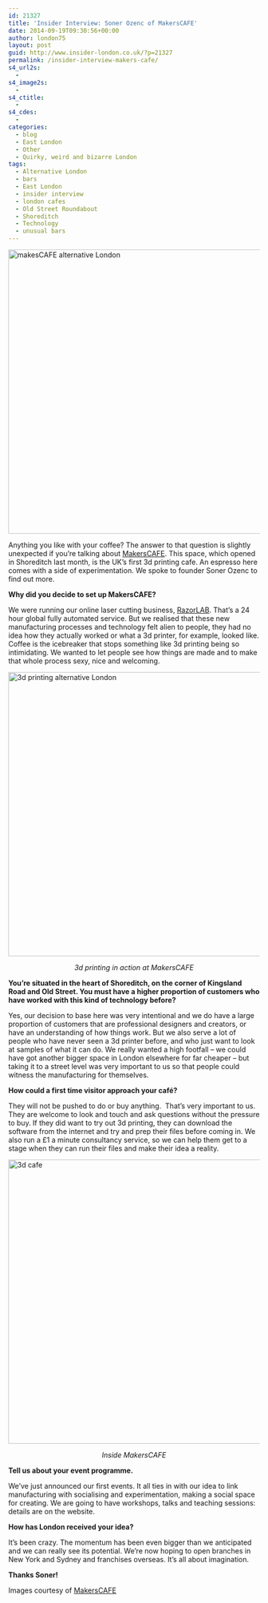 ```yaml
---
id: 21327
title: 'Insider Interview: Soner Ozenc of MakersCAFE'
date: 2014-09-19T09:30:56+00:00
author: london75
layout: post
guid: http://www.insider-london.co.uk/?p=21327
permalink: /insider-interview-makers-cafe/
s4_url2s:
  - 
s4_image2s:
  - 
s4_ctitle:
  - 
s4_cdes:
  - 
categories:
  - blog
  - East London
  - Other
  - Quirky, weird and bizarre London
tags:
  - Alternative London
  - bars
  - East London
  - insider interview
  - london cafes
  - Old Street Roundabout
  - Shoreditch
  - Technology
  - unusual bars
---
```

[<img class="aligncenter wp-image-22150 size-full" src="http://www.insider-london.co.uk/wp-content/uploads/2014/09/makersCAFE_mini.jpg" alt="makesCAFE alternative London" width="569" height="569" />](http://www.insider-london.co.uk/wp-content/uploads/2014/09/makersCAFE_mini.jpg)

Anything you like with your coffee? The answer to that question is slightly unexpected if you&#8217;re talking about <a href="http://www.makerscafe.com/" target="_blank">MakersCAFE</a>. This space, which opened in Shoreditch last month, is the UK&#8217;s first 3d printing cafe. An espresso here comes with a side of experimentation. We spoke to founder Soner Ozenc to find out more.

**Why did you decide to set up MakersCAFE?**

We were running our online laser cutting business, <a href="http://www.razorlab.co.uk/" target="_blank">RazorLAB</a>. That’s a 24 hour global fully automated service. But we realised that these new manufacturing processes and technology felt alien to people, they had no idea how they actually worked or what a 3d printer, for example, looked like. Coffee is the icebreaker that stops something like 3d printing being so intimidating. We wanted to let people see how things are made and to make that whole process sexy, nice and welcoming.

[<img class="aligncenter wp-image-22151 size-full" src="http://www.insider-london.co.uk/wp-content/uploads/2014/09/3d-mug-printing.jpg" alt="3d printing alternative London" width="569" height="569" />](http://www.insider-london.co.uk/wp-content/uploads/2014/09/3d-mug-printing.jpg)

<p style="text-align: center;">
  <em>3d printing in action at MakersCAFE</em>
</p>

**You&#8217;re situated in the heart of Shoreditch, on the corner of Kingsland Road and Old Street. You must have a higher proportion of customers who have worked with this kind of technology before?**

Yes, our decision to base here was very intentional and we do have a large proportion of customers that are professional designers and creators, or have an understanding of how things work. But we also serve a lot of people who have never seen a 3d printer before, and who just want to look at samples of what it can do. We really wanted a high footfall – we could have got another bigger space in London elsewhere for far cheaper – but taking it to a street level was very important to us so that people could witness the manufacturing for themselves.

**How could a first time visitor approach your café?**

They will not be pushed to do or buy anything.  That’s very important to us. They are welcome to look and touch and ask questions without the pressure to buy. If they did want to try out 3d printing, they can download the software from the internet and try and prep their files before coming in. We also run a £1 a minute consultancy service, so we can help them get to a stage when they can run their files and make their idea a reality.

[<img class="aligncenter wp-image-22152 size-full" src="http://www.insider-london.co.uk/wp-content/uploads/2014/09/3d-cafe-in-action.jpg" alt="3d cafe" width="569" height="569" />](http://www.insider-london.co.uk/wp-content/uploads/2014/09/3d-cafe-in-action.jpg)

<p style="text-align: center;">
  <em>Inside MakersCAFE</em>
</p>

**Tell us about your event programme.**

We’ve just announced our first events. It all ties in with our idea to link manufacturing with socialising and experimentation, making a social space for creating. We are going to have workshops, talks and teaching sessions: details are on the website.

**How has London received your idea?**

It’s been crazy. The momentum has been even bigger than we anticipated and we can really see its potential. We’re now hoping to open branches in New York and Sydney and franchises overseas. It’s all about imagination.

**Thanks Soner!**

Images courtesy of <a href="https://www.facebook.com/MakersCafeLondon/photos/pb.541511415975584.-2207520000.1411111665./590179397775452/?type=3&theater" target="_blank">MakersCAFE</a>
